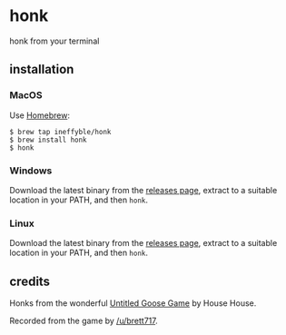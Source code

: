 # honk

honk from your terminal

## installation

### MacOS

Use [Homebrew](https://brew.sh):

```
$ brew tap ineffyble/honk
$ brew install honk
$ honk
```

### Windows

Download the latest binary from the [releases page](https://github.com/ineffyble/honk/releases),
extract to a suitable location in your PATH, and then `honk`.

### Linux

Download the latest binary from the [releases page](https://github.com/ineffyble/honk/releases),
extract to a suitable location in your PATH, and then `honk`.

## credits

Honks from the wonderful [Untitled Goose Game](https://goose.game/) by House House.

Recorded from the game by [/u/brett717](https://www.reddit.com/r/untitledgoosegame/comments/d77le4/honk_ringtones/).
